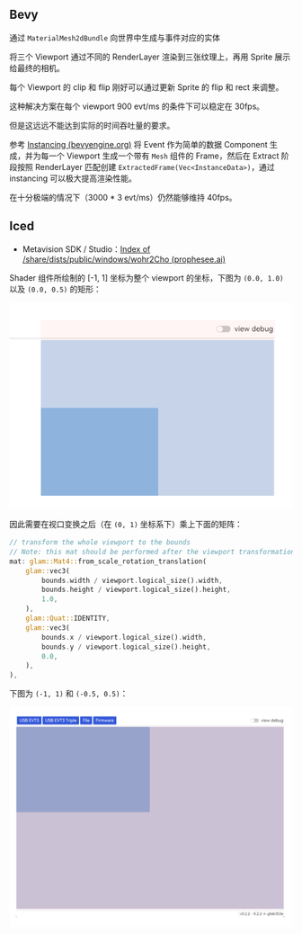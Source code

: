 ## Bevy

通过 `MaterialMesh2dBundle` 向世界中生成与事件对应的实体

将三个 Viewport 通过不同的 RenderLayer 渲染到三张纹理上，再用 Sprite 展示给最终的相机。

每个 Viewport 的 clip 和 flip 刚好可以通过更新 Sprite 的 flip 和 rect 来调整。

这种解决方案在每个 viewport 900 evt/ms 的条件下可以稳定在 30fps。

但是这远远不能达到实际的时间吞吐量的要求。

参考 [Instancing (bevyengine.org)](https://bevyengine.org/examples-webgpu/shaders/shader-instancing/) 将 Event 作为简单的数据 Component 生成，并为每一个 Viewport 生成一个带有 `Mesh` 组件的 Frame，然后在 Extract 阶段按照 RenderLayer 匹配创建  `ExtractedFrame(Vec<InstanceData>)`，通过 instancing 可以极大提高渲染性能。

在十分极端的情况下（3000 * 3 evt/ms）仍然能够维持 40fps。



## Iced

- Metavision SDK / Studio：[Index of /share/dists/public/windows/wohr2Cho (prophesee.ai)](https://files.prophesee.ai/share/dists/public/windows/wohr2Cho/)



Shader 组件所绘制的 [-1, 1] 坐标为整个 viewport 的坐标，下图为 `(0.0, 1.0)` 以及 `(0.0, 0.5)` 的矩形：

![image-20240927214918085](./assets/image-20240927214918085.png)

因此需要在视口变换之后（在 `(0, 1)` 坐标系下）乘上下面的矩阵：

```rust
// transform the whole viewport to the bounds
// Note: this mat should be performed after the viewport transformation
mat: glam::Mat4::from_scale_rotation_translation(
    glam::vec3(
        bounds.width / viewport.logical_size().width,
        bounds.height / viewport.logical_size().height,
        1.0,
    ),
    glam::Quat::IDENTITY,
    glam::vec3(
        bounds.x / viewport.logical_size().width,
        bounds.y / viewport.logical_size().height,
        0.0,
    ),
),
```

下图为 `(-1, 1)` 和 `(-0.5, 0.5)`：

![image-20240927215804293](./assets/image-20240927215804293.png)